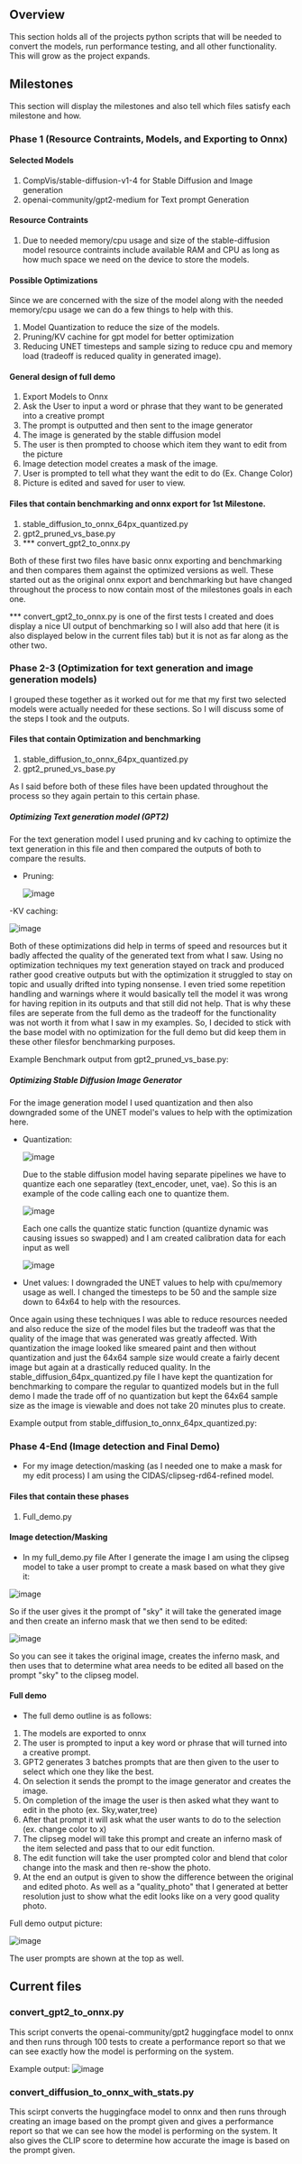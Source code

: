 ## Overview 

This section holds all of the projects python scripts that will be needed to convert the models, run performance testing, and all other functionality. This will grow as the project expands.

## Milestones
This section will display the milestones and also tell which files satisfy each milestone and how. 

### Phase 1 (Resource Contraints, Models, and Exporting to Onnx)

#### Selected Models 
1. CompVis/stable-diffusion-v1-4 for Stable Diffusion and Image generation
2. openai-community/gpt2-medium for Text prompt Generation

#### Resource Contraints 
1. Due to needed memory/cpu usage and size of the stable-diffusion model resource contraints include available RAM and CPU as long as how much space we need on the device to store the models. 

#### Possible Optimizations
Since we are concerned with the size of the model along with the needed memory/cpu usage we can do a few things to help with this. 
1. Model Quantization to reduce the size of the models.
2. Pruning/KV cachine for gpt model for better optimization
3. Reducing UNET timesteps and sample sizing to reduce cpu and memory load (tradeoff is reduced quality in generated image).

#### General design of full demo
1. Export Models to Onnx
2. Ask the User to input a word or phrase that they want to be generated into a creative prompt
3. The prompt is outputted and then sent to the image generator
4. The image is generated by the stable diffusion model
5. The user is then prompted to choose which item they want to edit from the picture
6. Image detection model creates a mask of the image.
7. User is prompted to tell what they want the edit to do (Ex. Change Color)
8. Picture is edited and saved for user to view.

#### Files that contain benchmarking and onnx export for 1st Milestone.
1. stable_diffusion_to_onnx_64px_quantized.py
2. gpt2_pruned_vs_base.py
3. *** convert_gpt2_to_onnx.py 

Both of these first two files have basic onnx exporting and benchmarking and then compares them against the optimized versions as well. These started out as the original onnx export and benchmarking but have changed throughout the process to now contain most of the milestones goals in each one. 

*** convert_gpt2_to_onnx.py is one of the first tests I created and does display a nice UI output of benchmarking so I will also add that here (it is also displayed below in the current files tab) but it is not as far along as the other two. 

### Phase 2-3 (Optimization for text generation and image generation models)
I grouped these together as it worked out for me that my first two selected models were actually needed for these sections. So I will discuss some of the steps I took and the outputs.

#### Files that contain Optimization and benchmarking
1. stable_diffusion_to_onnx_64px_quantized.py
2. gpt2_pruned_vs_base.py

As I said before both of these files have been updated throughout the process so they again pertain to this certain phase. 

##### Optimizing Text generation model (GPT2)
For the text generation model I used pruning and kv caching to optimize the text generation in this file and then compared the outputs of both to compare the results.

- Pruning:

  ![image](https://github.com/user-attachments/assets/91e0e06b-1d43-4d11-ba07-dcd93498846b)

-KV caching:

  ![image](https://github.com/user-attachments/assets/58790934-523b-43f7-91da-a86e8ffc04d5)

Both of these optimizations did help in terms of speed and resources but it badly affected the quality of the generated text from what I saw. Using no optimization techniques my text generation stayed on track and produced rather good creative outputs but with the optimization it struggled to stay on topic and usually drifted into typing nonsense. I even tried some repetition handling and warnings where it would basically tell the model it was wrong for having repition in its outputs and that still did not help. That is why these files are seperate from the full demo as the tradeoff for the functionality was not worth it from what I saw in my examples. So, I decided to stick with the base model with no optimization for the full demo but did keep them  in these other filesfor benchmarking purposes. 

Example Benchmark output from gpt2_pruned_vs_base.py:


##### Optimizing Stable Diffusion Image Generator
For the image generation model I used quantization and then also downgraded some of the UNET model's values to help with the optimization here.

- Quantization:

  ![image](https://github.com/user-attachments/assets/ad6c2fd6-88c9-4d8a-b737-52e98d3f73a3)

  Due to the stable diffusion model having separate pipelines we have to quantize each one separatley (text_encoder, unet, vae). So this is an example of the code calling each one to quantize them. 

  ![image](https://github.com/user-attachments/assets/a2c068ba-426a-4215-a172-9a2fb9c256c4)

  Each one calls the quantize static function (quantize dynamic was causing issues so swapped) and I am created calibration data for each input as well

  ![image](https://github.com/user-attachments/assets/6e2a32d2-d411-422f-971f-5f6c64c114c3)

- Unet values:
  I downgraded the UNET values to help with cpu/memory usage as well. I changed the timesteps to be 50 and the sample size down to 64x64 to help with the resources.

 Once again using these techniques I was able to reduce resources needed and also reduce the size of the model files but the tradeoff was that the quality of the image that was generated was greatly affected. With quantization the image looked like smeared paint and     then without quantization and just the 64x64 sample size would create a fairly decent image but again at a drastically reduced quality. In the stable_diffusion_64px_quantized.py file I have kept the quantization for benchmarking to compare the regular to quantized    models but in the full demo I made the trade off of no quantization but kept the 64x64 sample size as the image is viewable and does not take 20 minutes plus to create. 

 Example output from stable_diffusion_to_onnx_64px_quantized.py:

### Phase 4-End (Image detection and Final Demo)
- For my image detection/masking (as I needed one to make a mask for my edit process) I am using the CIDAS/clipseg-rd64-refined model.

#### Files that contain these phases
1. Full_demo.py

#### Image detection/Masking 
- In my full_demo.py file After I generate the image I am using the clipseg model to take a user prompt to create a mask based on what they give it:

![image](https://github.com/user-attachments/assets/72c4e48a-1799-4edc-8576-47a0dca73605)

So if the user gives it the prompt of "sky" it will take the generated image and then create an inferno mask that we then send to be edited:

![image](https://github.com/user-attachments/assets/01b29ae6-47ab-49cb-b080-ce4e179d8ae5)

So you can see it takes the original image, creates the inferno mask, and then uses that to determine what area needs to be edited all based on the prompt "sky" to the clipseg model. 


#### Full demo 
- The full demo outline is as follows:
1. The models are exported to onnx
2. The user is prompted to input a key word or phrase that will turned into a creative prompt.
3. GPT2 generates 3 batches prompts that are then given to the user to select which one they like the best.
4. On selection it sends the prompt to the image generator and creates the image.
5. On completion of the image the user is then asked what they want to edit in the photo (ex. Sky,water,tree)
6. After that prompt it will ask what the user wants to do to the selection (ex. change color to x)
7. The clipseg model will take this prompt and create an inferno mask of the item selected and pass that to our edit function.
8. The edit function will take the user prompted color and blend that color change into the mask and then re-show the photo.
9. At the end an output is given to show the difference between the original and edited photo. As well as a "quality_photo" that I generated at better resolution just to show what the edit looks like on a very good quality photo.

Full demo output picture: 

![image](https://github.com/user-attachments/assets/0cc33dc2-5984-49e8-aca8-3736286c5b08)

The user prompts are shown at the top as well.



## Current files

### convert_gpt2_to_onnx.py
This script converts the openai-community/gpt2 huggingface model to onnx and then runs through 100 tests to create a performance report so that we  can see exactly how the model is performing on the system.

Example output:
![image](https://github.com/user-attachments/assets/dc48c495-2554-49f7-a1de-810498503b82)



### convert_diffusion_to_onnx_with_stats.py
This scirpt converts the  huggingface model to onnx and then runs through creating an image based on the prompt given and gives a performance report so that we can see how the model is performing on the system. It also gives the CLIP score to determine how accurate the image is based on the prompt given.
